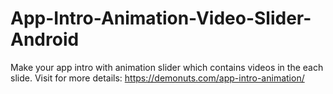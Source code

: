# App-Intro-Animation-Video-Slider-Android
Make your app intro with animation slider which contains videos in the each slide. Visit for more details: https://demonuts.com/app-intro-animation/
